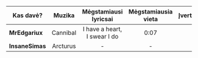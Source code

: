 | Kas davė?       |   Muzika   | Mėgstamiausi lyricsai | Mėgstamiausia vieta | Įvertinimas |
| --------------- |:----------:|:---------------------:|:-------------------:|:-----------:|
| **MrEdgariux**  | Cannibal | I have a heart, I swear I do                     | 0:07                | 9            |
| **InsaneSimas** | Arcturus   | -                      | -                    | 5            |



